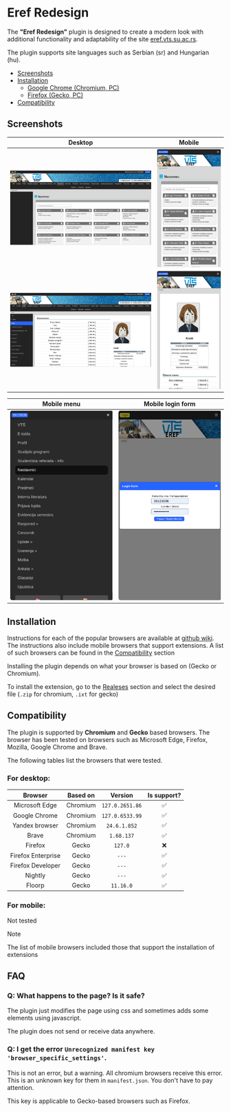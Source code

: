 # Eref Redesign

The **"Eref Redesign"** plugin is designed to create a modern look with additional functionality and adaptability of the site [eref.vts.su.ac.rs](https://eref.vts.su.ac.rs/sr).

The plugin supports site languages ​​such as Serbian (sr) and Hungarian (hu).

* [Screenshots](#screenshots)
* [Installation](#installation)
    * [Google Chrome (Chromium, PC)](#google-chrome-chromium-desktop)
    * [Firefox (Gecko, PC)](#firefox-gecko-desktop)
* [Compatibility](#compatibility)

## Screenshots

| Desktop | Mobile |
| :-: | :-: |
| ![desktop-1](/assets/readme/professor-page.png) | ![mobile-1](/assets/readme/professor-page-mobile.png) |
| ![desktop-2](/assets/readme/profil-page.png) | ![mobile-2](/assets/readme/profil-page-mobile.png) |


| Mobile menu | Mobile login form |
| :-: | :-: |
| ![Mobile menu](/assets/readme/mobile-menu.png) | ![Mobile menu](/assets/readme/mobile-login.png)

## Installation

Instructions for each of the popular browsers are available at [github wiki](https://github.com/stepan323446/eref-redesign/wiki). The instructions also include mobile browsers that support extensions. A list of such browsers can be found in the [Compatibility](#compatibility) section

Installing the plugin depends on what your browser is based on (Gecko or Chromium).

To install the extension, go to the [Realeses](https://github.com/stepan323446/eref-redesign/releases) section and select the desired file (`.zip` for chromium, `.ixt` for gecko)

## Compatibility 

The plugin is supported by **Сhromium** and **Gecko** based browsers. The browser has been tested on browsers such as Microsoft Edge, Firefox, Mozilla, Google Chrome and Brave.

The following tables list the browsers that were tested.

### For desktop:
| Browser | Based on | Version | Is support? |
| :-: | :-: | :-: | :-: |
| Microsoft Edge | Chromium | `127.0.2651.86` | ✅ |
| Google Chrome | Chromium | `127.0.6533.99` | ✅ |
| Yandex browser | Chromium | `24.6.1.852` | ✅ |
| Brave | Chromium | `1.68.137` | ✅ |
| Firefox | Gecko | `127.0` | ❌ |
| Firefox Enterprise | Gecko | `---` | ✅ |
| Firefox Developer | Gecko | `---` | ✅ |
| Nightly | Gecko | `---` | ✅ |
| Floorp | Gecko | `11.16.0` | ✅ |

### For mobile:

Not tested

> [!NOTE]
> The list of mobile browsers included those that support the installation of extensions

## FAQ

### Q: What happens to the page? Is it safe?

The plugin just modifies the page using css and sometimes adds some elements using javascript.

The plugin does not send or receive data anywhere.

### Q: I get the error `Unrecognized manifest key 'browser_specific_settings'`.

This is not an error, but a warning. All chromium browsers receive this error. This is an unknown key for them in `manifest.json`. You don't have to pay attention.

This key is applicable to Gecko-based browsers such as Firefox.